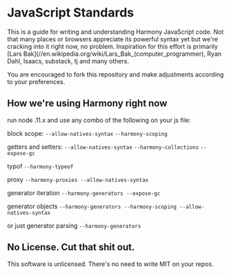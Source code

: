 # JavaScript Standards

This is a guide for writing and understanding Harmony JavaScript code. Not that many places or browsers appreciate its powerful syntax yet but we're cracking into it right now, no problem. Inspiration for this effort is primarily [Lars Bak](//en.wikipedia.org/wiki/Lars_Bak_(computer_programmer), Ryan Dahl, Isaacs, substack, tj and many others. 

You are encouraged to fork this repository and make adjustments according to your preferences.

## How we're using Harmony right now

run node .11.x and use any combo of the following on your js file:

block scope:
`--allow-natives-syntax` 
`--harmony-scoping`

getters and setters: 
`--allow-natives-syntax`
`--harmony-collections` 
`--expose-gc`

typof
`--harmony-typeof`

proxy
`--harmony-proxies --allow-natives-syntax`

generator iteration
`--harmony-generators --expose-gc`

generator objects
`--harmony-generators --harmony-scoping --allow-natives-syntax`

or just generator parsing
`--harmony-generators`


## No License. Cut that shit out.

This software is unlicensed. There's no need to write MIT on your repos.